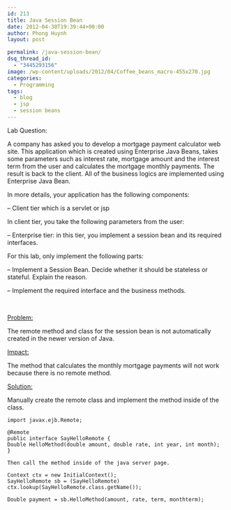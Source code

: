 ```yaml
---
id: 213
title: Java Session Bean
date: 2012-04-30T19:39:44+00:00
author: Phong Huynh
layout: post

permalink: /java-session-bean/
dsq_thread_id:
  - "3445293156"
image: /wp-content/uploads/2012/04/Coffee_beans_macro-455x270.jpg
categories:
  - Programming
tags:
  - blog
  - jsp
  - session beans
---
```

Lab Question:

A company has asked you to develop a mortgage payment calculator web site. This application which is created using Enterprise Java Beans, takes some parameters such as interest rate, mortgage amount and the interest term from the user and calculates the mortgage monthly payments. The result is back to the client. All of the business logics are implemented using Enterprise Java Bean.

In more details, your application has the following components:

&#8211; Client tier which is a servlet or jsp

In client tier, you take the following parameters from the user:

&#8211; Enterprise tier: in this tier, you implement a session bean and its required interfaces.

For this lab, only implement the following parts:

&#8211; Implement a Session Bean. Decide whether it should be stateless or stateful. Explain the reason.

&#8211; Implement the required interface and the business methods.

&nbsp;

<span style="text-decoration: underline;">Problem:</span>

The remote method and class for the session bean is not automatically created in the newer version of Java.

<span style="text-decoration: underline;">Impact:</span>

The method that calculates the monthly mortgage payments will not work because there is no remote method.

<span style="text-decoration: underline;">Solution:</span>

Manually create the remote class and implement the method inside of the class.

```
import javax.ejb.Remote;

@Remote
public interface SayHelloRemote {
Double HelloMethod(double amount, double rate, int year, int month);
}

Then call the method inside of the java server page.

Context ctx = new InitialContext();
SayHelloRemote sb = (SayHelloRemote) ctx.lookup(SayHelloRemote.class.getName());

Double payment = sb.HelloMethod(amount, rate, term, monthterm);
```
